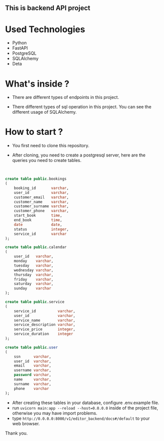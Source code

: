 ## This is backend API project

# Used Technologies

 * Python
 * FastAPI
 * PostgreSQL
 * SQLAlchemy
 * Deta

# What's inside ?

* There are different types of endpoints in this project.

* There different types of sql operation in this project. You can see the different usage of SQLAlchemy.

# How to start ?

* You first need to clone this repository.

* After cloning, you need to create a postgresql server, here are the queries you need to create tables.

<br>

```sql
create table public.bookings
(
    booking_id       varchar,
    user_id          varchar,
    customer_email   varchar,
    customer_name    varchar,
    customer_surname varchar,
    customer_phone   varchar,
    start_book       time,
    end_book         time,
    date             date,
    status           integer,
    service_id       varchar
);
```

```sql
create table public.calendar
(
    user_id   varchar,
    monday    varchar,
    tuesday   varchar,
    wednesday varchar,
    thursday  varchar,
    friday    varchar,
    saturday  varchar,
    sunday    varchar
);
```

```sql
create table public.service
(
    service_id          varchar,
    user_id             varchar,
    service_name        varchar,
    service_description varchar,
    service_price       integer,
    service_duration    integer
);
```

```sql
create table public.user
(
    ssn      varchar,
    user_id  varchar,
    email    varchar,
    username varchar,
    password varchar,
    name     varchar,
    surname  varchar,
    phone    varchar
);
```

* After creating these tables in your database, configure .env.example file.
* run  ` uvicorn main:app --reload --host=0.0.0.0 ` inside of the project file, otherwise you may have import problems.
* type `http://0.0.0.0:8000/v1/editor_backend/docs#/default` to your web browser.

Thank you.
